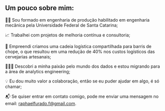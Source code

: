 ## Um pouco sobre mim:

👨‍🎓 Sou formado em engenharia de produção habilitado em engenharia mecânica pela Universidade Federal de Santa Catarina;

📈 Trabalhei com projetos de melhoria contínua e consultoria;

🍻 Empreendi criamos uma cadeia logística compartilhada para barris de chope, o que resultou em uma redução de 40% nos custos logísticos das cervejarias artesanais;

👨🏻‍💻 Descobri a minha paixão pelo mundo dos dados e estou migrando para a área de analytics engineering; 

💡 Eu dou muito valor a colaboração, então se eu puder ajudar em algo, é só chamar;

📬 Se quiser entrar em contato comigo, pode me enviar uma mensagem no email: raphaelfurado.f@gmail.com.

<!---
rapha-ff/rapha-ff is a ✨ special ✨ repository because its `README.md` (this file) appears on your GitHub profile.
You can click the Preview link to take a look at your changes.
--->
